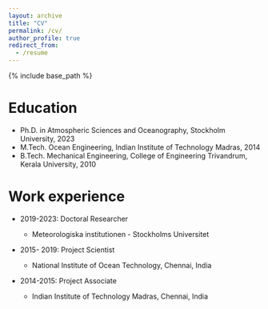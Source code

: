 ```yaml
---
layout: archive
title: "CV"
permalink: /cv/
author_profile: true
redirect_from:
  - /resume
---
```


{% include base_path %}

Education
======
* Ph.D. in Atmospheric Sciences and Oceanography, Stockholm University, 2023
* M.Tech. Ocean Engineering, Indian Institute of Technology Madras, 2014
* B.Tech. Mechanical Engineering, College of Engineering Trivandrum, Kerala University, 2010


Work experience
======
* 2019-2023: Doctoral Researcher
  * Meteorologiska institutionen - Stockholms Universitet
  <!-- * Duties included: Tagging issues
  * Supervisor: Professor Git -->

* 2015- 2019: Project Scientist
  * National Institute of Ocean Technology, Chennai, India
  <!-- * Duties included: Merging pull requests
  * Supervisor: Professor Hub -->
* 2014-2015: Project Associate
  * Indian Institute of Technology Madras, Chennai, India
  <!-- * Duties included: Merging pull requests
  * Supervisor: Professor Hub -->


    


<!-- Skills
======
* Skill 1
* Skill 2
  * Sub-skill 2.1
  * Sub-skill 2.2
  * Sub-skill 2.3
* Skill 3

Publications
======
  <ul>{% for post in site.publications %}
    {% include archive-single-cv.html %}
  {% endfor %}</ul>
  
Talks
======
  <ul>{% for post in site.talks %}
    {% include archive-single-talk-cv.html %}
  {% endfor %}</ul>
  
Teaching
======
  <ul>{% for post in site.teaching %}
    {% include archive-single-cv.html %}
  {% endfor %}</ul>
  
Service and leadership
======
* Currently signed in to 43 different slack teams -->
